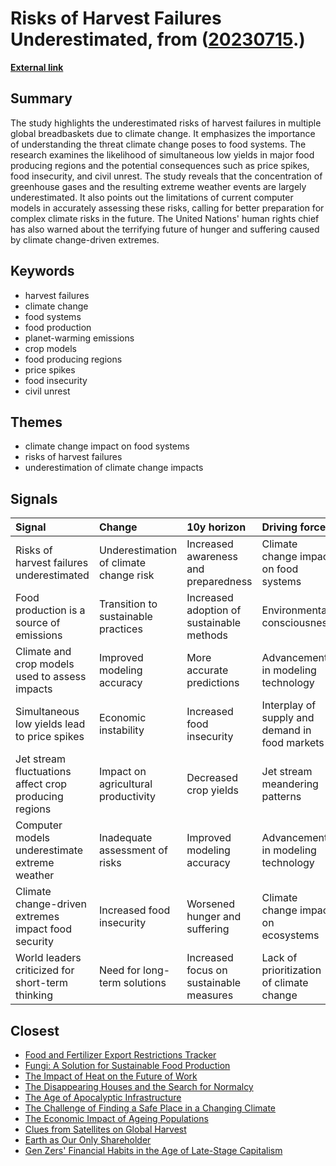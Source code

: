 # __Risks of Harvest Failures Underestimated__, from ([20230715](https://kghosh.substack.com/p/20230715).)

__[External link](https://www.sciencealert.com/researchers-weve-underestimated-the-risk-of-simultaneous-crop-failures-worldwide?utm_source=substack&utm_medium=email)__



## Summary

The study highlights the underestimated risks of harvest failures in multiple global breadbaskets due to climate change. It emphasizes the importance of understanding the threat climate change poses to food systems. The research examines the likelihood of simultaneous low yields in major food producing regions and the potential consequences such as price spikes, food insecurity, and civil unrest. The study reveals that the concentration of greenhouse gases and the resulting extreme weather events are largely underestimated. It also points out the limitations of current computer models in accurately assessing these risks, calling for better preparation for complex climate risks in the future. The United Nations' human rights chief has also warned about the terrifying future of hunger and suffering caused by climate change-driven extremes.

## Keywords

* harvest failures
* climate change
* food systems
* food production
* planet-warming emissions
* crop models
* food producing regions
* price spikes
* food insecurity
* civil unrest

## Themes

* climate change impact on food systems
* risks of harvest failures
* underestimation of climate change impacts

## Signals

| Signal                                                | Change                                 | 10y horizon                               | Driving force                                  |
|:------------------------------------------------------|:---------------------------------------|:------------------------------------------|:-----------------------------------------------|
| Risks of harvest failures underestimated              | Underestimation of climate change risk | Increased awareness and preparedness      | Climate change impact on food systems          |
| Food production is a source of emissions              | Transition to sustainable practices    | Increased adoption of sustainable methods | Environmental consciousness                    |
| Climate and crop models used to assess impacts        | Improved modeling accuracy             | More accurate predictions                 | Advancements in modeling technology            |
| Simultaneous low yields lead to price spikes          | Economic instability                   | Increased food insecurity                 | Interplay of supply and demand in food markets |
| Jet stream fluctuations affect crop producing regions | Impact on agricultural productivity    | Decreased crop yields                     | Jet stream meandering patterns                 |
| Computer models underestimate extreme weather         | Inadequate assessment of risks         | Improved modeling accuracy                | Advancements in modeling technology            |
| Climate change-driven extremes impact food security   | Increased food insecurity              | Worsened hunger and suffering             | Climate change impact on ecosystems            |
| World leaders criticized for short-term thinking      | Need for long-term solutions           | Increased focus on sustainable measures   | Lack of prioritization of climate change       |

## Closest

* [Food and Fertilizer Export Restrictions Tracker](9bc30bd3a2acaf75fb77dbb5a076114f)
* [Fungi: A Solution for Sustainable Food Production](0c58d382a0cacf288605a136bbcf69a3)
* [The Impact of Heat on the Future of Work](d6b48e83bcc0c6e8e7c4328f27d65d0b)
* [The Disappearing Houses and the Search for Normalcy](e825171606432c71606dc78b9bf86eee)
* [The Age of Apocalyptic Infrastructure](177a0857ffe0d07d48cd99a269f28a02)
* [The Challenge of Finding a Safe Place in a Changing Climate](efa36dc9bd5ddc890866d4ab1e68e71f)
* [The Economic Impact of Ageing Populations](bff595b72330d833dba477e2dc2a5656)
* [Clues from Satellites on Global Harvest](b99e8d470f4bd969ae5ec423c534eeee)
* [Earth as Our Only Shareholder](b5c93b6e5a5b33c81d3a1619b9b37f1b)
* [Gen Zers' Financial Habits in the Age of Late-Stage Capitalism](1b41206075bb58ef4a1bcb8a6d82ffc0)